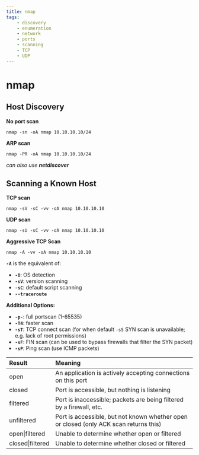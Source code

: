```yaml
---
title: nmap
tags:
    - discovery
    - enumeration
    - network
    - ports
    - scanning
    - TCP
    - UDP
---
```

# nmap
## Host Discovery
**No port scan**

`nmap -sn -oA nmap 10.10.10.10/24`

**ARP scan**

`nmap -PR -oA nmap 10.10.10.10/24`

_can also use **netdiscover**_
## Scanning a Known Host

**TCP scan**

`nmap -sV -sC -vv -oA nmap 10.10.10.10`

**UDP scan**

`nmap -sU -sC -vv -oA nmap 10.10.10.10`

**Aggressive TCP Scan**

`nmap -A -vv -oA nmap 10.10.10.10`

**`-A`** is the equivalent of:
- **`-O`**: OS detection
- **`-sV`**: version scanning
- **`-sC`**: default script scanning
- **`--traceroute`**

**Additional Options:**
- **`-p-`**: full portscan (1-65535)
- **`-T4`**: faster scan
- **`-sT`**: TCP connect scan (for when default `-sS` SYN scan is unavailable; e.g. lack of root permissions)
- **`-sF`**: FIN scan (can be used to bypass firewalls that filter the SYN packet)
- **`-sP`**: Ping scan (use ICMP packets)

Result | Meaning
:--- | :---
open | An application is actively accepting connections on this port
closed | Port is accessible, but nothing is listening
filtered | Port is inaccessible; packets are being filtered by a firewall, etc.
unfiltered | Port is accessible, but not known whether open or closed (only ACK scan returns this)
open\|filtered | Unable to determine whether open or filtered
closed\|filtered | Unable to determine whether closed or filtered
